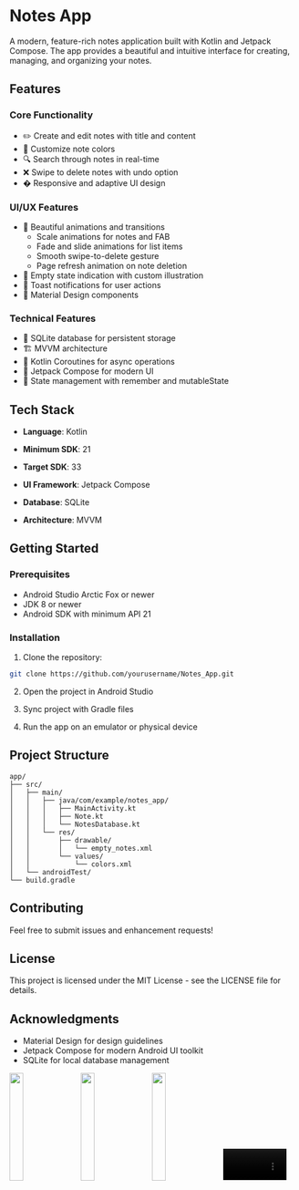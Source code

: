 # Notes App

A modern, feature-rich notes application built with Kotlin and Jetpack Compose. The app provides a beautiful and intuitive interface for creating, managing, and organizing your notes.

## Features

### Core Functionality
- ✏️ Create and edit notes with title and content
- 🎨 Customize note colors
- 🔍 Search through notes in real-time
- ❌ Swipe to delete notes with undo option
- � Responsive and adaptive UI design

### UI/UX Features
- 🌟 Beautiful animations and transitions
  - Scale animations for notes and FAB
  - Fade and slide animations for list items
  - Smooth swipe-to-delete gesture
  - Page refresh animation on note deletion
- 🎯 Empty state indication with custom illustration
- 🔔 Toast notifications for user actions
- 📝 Material Design components

### Technical Features
- 💾 SQLite database for persistent storage
- 🏗️ MVVM architecture
- 🎯 Kotlin Coroutines for async operations
- 🎨 Jetpack Compose for modern UI
- 🔄 State management with remember and mutableState

## Tech Stack

- **Language**: Kotlin
- **Minimum SDK**: 21
- **Target SDK**: 33
- **UI Framework**: Jetpack Compose
- **Database**: SQLite



- **Architecture**: MVVM

## Getting Started

### Prerequisites
- Android Studio Arctic Fox or newer
- JDK 8 or newer
- Android SDK with minimum API 21

### Installation
1. Clone the repository:
```bash
git clone https://github.com/yourusername/Notes_App.git
```

2. Open the project in Android Studio

3. Sync project with Gradle files

4. Run the app on an emulator or physical device

## Project Structure

```
app/
├── src/
│   ├── main/
│   │   ├── java/com/example/notes_app/
│   │   │   ├── MainActivity.kt
│   │   │   ├── Note.kt
│   │   │   └── NotesDatabase.kt
│   │   └── res/
│   │       ├── drawable/
│   │       │   └── empty_notes.xml
│   │       └── values/
│   │           └── colors.xml
│   └── androidTest/
└── build.gradle
```

## Contributing




Feel free to submit issues and enhancement requests!

## License

This project is licensed under the MIT License - see the LICENSE file for details.

## Acknowledgments

- Material Design for design guidelines
- Jetpack Compose for modern Android UI toolkit
- SQLite for local database management

<p align="start">
  <img src="https://github.com/user-attachments/assets/c5542aac-5daa-4aaa-942c-f7f044ee6c5a" width="22%" style="margin-right: 2%;">
  <img src="https://github.com/user-attachments/assets/d13e76e0-2948-46bc-89ef-b8bc79b2b881" width="22%" style="margin-right: 2%;">
  <img src="https://github.com/user-attachments/assets/0723c522-73d8-427b-b5a0-97ee848ab8cf" width="22%" style="margin-right: 2%;">
  <video src="https://github.com/user-attachments/assets/897e6fee-4000-4ddb-84e8-d23059160de6" width="22%" style="margin-right: 2%;">
  <img src="https://github.com/user-attachments/assets/77123b85-aee6-41e0-bf5f-f9e97b1a4b37" width="22%">
</p>






